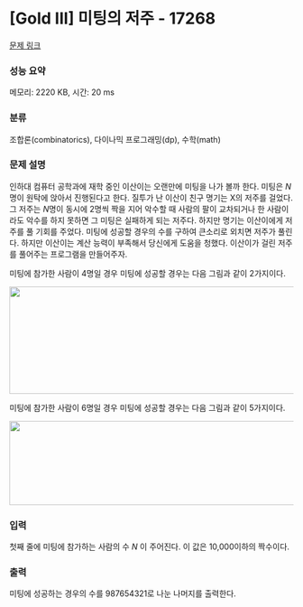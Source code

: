 # [Gold III] 미팅의 저주 - 17268 

[문제 링크](https://www.acmicpc.net/problem/17268) 

### 성능 요약

메모리: 2220 KB, 시간: 20 ms

### 분류

조합론(combinatorics), 다이나믹 프로그래밍(dp), 수학(math)

### 문제 설명

<p>인하대 컴퓨터 공학과에 재학 중인 이산이는 오랜만에 미팅을 나가 볼까 한다. 미팅은 <em>N</em>명이 원탁에 앉아서 진행된다고 한다. 질투가 난 이산이 친구 명기는 X의 저주를 걸었다. 그 저주는 <em>N</em>명이 동시에 2명씩 짝을 지어 악수할 때 사람의 팔이 교차되거나 한 사람이라도 악수를 하지 못하면 그 미팅은 실패하게 되는 저주다. 하지만 명기는 이산이에게 저주를 풀 기회를 주었다. 미팅에 성공할 경우의 수를 구하여 큰소리로 외치면 저주가 풀린다. 하지만 이산이는 계산 능력이 부족해서 당신에게 도움을 청했다. 이산이가 걸린 저주를 풀어주는 프로그램을 만들어주자.</p>

<p>미팅에 참가한 사람이 4명일 경우 미팅에 성공할 경우는 다음 그림과 같이 2가지이다.</p>

<p style="text-align: center;"><img alt="" src="https://upload.acmicpc.net/64896646-17dc-45ec-a2e9-6e26611f9825/-/preview/" style="height: 190px; width: 700px;"></p>

<p>미팅에 참가한 사람이 6명일 경우 미팅에 성공할 경우는 다음 그림과 같이 5가지이다.</p>

<p style="text-align: center;"><img alt="" src="https://upload.acmicpc.net/8ae1f9a1-df3b-4a2f-b2e3-502b1651e805/-/preview/" style="width: 700px; height: 149px;"></p>

### 입력 

 <p>첫째 줄에 미팅에 참가하는 사람의 수 <em>N </em>이 주어진다. 이 값은 10,000이하의 짝수이다.</p>

### 출력 

 <p>미팅에 성공하는 경우의 수를 987654321로 나눈 나머지를 출력한다.</p>

